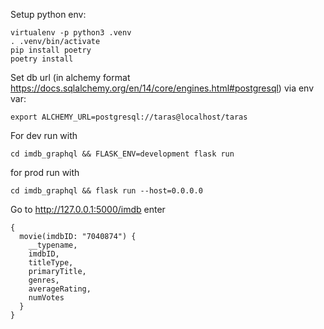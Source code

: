 Setup python env:

```
virtualenv -p python3 .venv
. .venv/bin/activate
pip install poetry
poetry install
```

Set db url (in alchemy format https://docs.sqlalchemy.org/en/14/core/engines.html#postgresql) via env var:

`export ALCHEMY_URL=postgresql://taras@localhost/taras`

For dev run with

`cd imdb_graphql && FLASK_ENV=development flask run`

for prod run with

`cd imdb_graphql && flask run --host=0.0.0.0`

Go to http://127.0.0.1:5000/imdb enter

```
{
  movie(imdbID: "7040874") {
    __typename,
    imdbID,
    titleType,
    primaryTitle,
    genres,
    averageRating,
    numVotes
  }
}
```